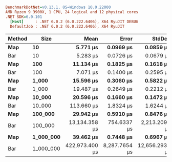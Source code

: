 ``` ini

BenchmarkDotNet=v0.13.1, OS=Windows 10.0.22000
AMD Ryzen 9 3900X, 1 CPU, 24 logical and 12 physical cores
.NET SDK=6.0.101
  [Host]     : .NET 6.0.2 (6.0.222.6406), X64 RyuJIT DEBUG
  DefaultJob : .NET 6.0.2 (6.0.222.6406), X64 RyuJIT


```
| Method |      Size |           Mean |         Error |         StdDev |
|------- |---------- |---------------:|--------------:|---------------:|
|    **Map** |        **10** |       **5.771 μs** |     **0.0969 μs** |      **0.0859 μs** |
|    Bar |        10 |       5.283 μs |     0.0726 μs |      0.0679 μs |
|    **Map** |       **100** |      **11.134 μs** |     **0.1825 μs** |      **0.1618 μs** |
|    Bar |       100 |       7.071 μs |     0.1400 μs |      0.2595 μs |
|    **Map** |     **1_000** |      **15.596 μs** |     **0.3060 μs** |      **0.5822 μs** |
|    Bar |     1_000 |      19.487 μs |     0.2649 μs |      0.2212 μs |
|    **Map** |    **10_000** |      **20.596 μs** |     **0.1660 μs** |      **0.1472 μs** |
|    Bar |    10_000 |     113.660 μs |     1.8324 μs |      1.6244 μs |
|    **Map** |   **100_000** |      **29.942 μs** |     **0.5910 μs** |      **0.8476 μs** |
|    Bar |   100_000 |  13,134.358 μs |   754.6337 μs |  2,213.2099 μs |
|    **Map** | **1_000_000** |      **39.462 μs** |     **0.7448 μs** |      **0.6967 μs** |
|    Bar | 1_000_000 | 422,973.400 μs | 8,287.7654 μs | 12,656.2931 μs |
